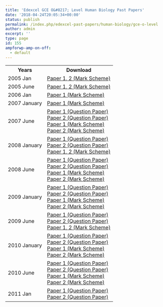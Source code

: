 ```yaml
---
title: 'Edexcel GCE O&#8217; Level Human Biology Past Papers'
date: '2018-04-24T20:05:34+00:00'
status: publish
permalink: /index.php/edexcel-past-papers/human-biology/gce-o-level
author: admin
excerpt: ''
type: page
id: 155
ampforwp-amp-on-off:
  - default
---
```


<table class="table" style="width: 100%;">
<tbody>
<tr>
<th>Years</th>
<th>Download</th>
</tr>
<tr>
<td>2005 Jan</td>
<td>
    <a href="https://www.dropbox.com/s/9f48kzor2l4x0oz/225786_Human_Biology_7042.pdf?dl=1">Paper 1, 2 (Mark Scheme)</a></td>
</tr>
<tr>
<td>2005 June</td>
<td>
    <a href="https://www.dropbox.com/s/08whnws99s1pk1w/236848_OL_Human_Biology___7042_MS_Examiner_Report___June_2005.pdf?dl=1">Paper 1, 2 (Mark Scheme)</a></td>
</tr>
<tr>
<td>2006 Jan</td>
<td>
    <a href="https://www.dropbox.com/s/1r6luvwdufyb3ar/263661_7042_Mark_Scheme_Examiners_Report_Jan06.pdf?dl=1">Paper 1 (Mark Scheme)</a></td>
</tr>
<tr>
<td>2007 January</td>
<td>
    <a href="https://www.dropbox.com/s/pgvllkuaqh2xkcr/7042_GCE_O_HumanBiology_msc_20070803%5B1%5D.pdf?dl=1">Paper 1 (Mark Scheme)</a></td>
</tr>
<tr>
<td>2007 June</td>
<td>
    <a href="https://www.dropbox.com/s/qluwibeee596b8a/7042_01_que_20070516.pdf?dl=1">Paper 1 (Question Paper)</a><br />
    <a href="https://www.dropbox.com/s/pavwrnz4lg8jjaa/7042_02_que_20070418.pdf?dl=1">Paper 2 (Question Paper)</a><br />
    <a href="https://www.dropbox.com/s/6k80bzj55yqsefe/7042_01_rms_20070822.pdf?dl=1">Paper 1 (Mark Scheme)</a><br />
    <a href="https://www.dropbox.com/s/v2vbasym5c1hbf9/7042_02_rms_20070822.pdf?dl=1">Paper 2 (Mark Scheme)</a></td>
</tr>
<tr>
<td>2008 January</td>
<td>
    <a href="https://www.dropbox.com/s/lgm0it17zf6909j/7042_01_que_20080121.pdf?dl=1">Paper 1 (Question Paper)</a><br />
    <a href="https://www.dropbox.com/s/3d0giv7g5q6lypa/7042_02_que_20080123.pdf?dl=1">Paper 2 (Question Paper)</a><br />
    <a href="https://www.dropbox.com/s/1amvwsbmbfuvt9t/7042_OLevel_HumanBiology_msc_20080306_pdf.pdf?dl=1">Paper 1, 2 (Mark Scheme)</a></td>
</tr>
<tr>
<td>2008 June</td>
<td>
    <a href="https://www.dropbox.com/s/ol1wbr1nw839w5v/7042_01_que_20080514.pdf?dl=1">Paper 1 (Question Paper)</a><br />
    <a href="https://www.dropbox.com/s/mgq6i2xsu6z5xfx/7042_02_que_20080516.pdf?dl=1">Paper 2 (Question Paper)</a><br />
    <a href="https://www.dropbox.com/s/j649ega6boyqjq3/7042_01-final-msc.pdf?dl=1">Paper 1 (Mark Scheme)</a><br />
    <a href="https://www.dropbox.com/s/gxim6zh7fwzcx86/7042_02-final-msc.pdf?dl=1">Paper 2 (Mark Scheme)</a></td>
</tr>
<tr>
<td>2009 January</td>
<td>
    <a href="https://www.dropbox.com/s/bsk4wmaow8trlsx/7042_01_que_20090120.pdf?dl=1">Paper 1 (Question Paper)</a><br />
    <a href="https://www.dropbox.com/s/c6tevbh3z5qnlmu/7042_02_que_20090122.pdf?dl=1">Paper 2 (Question Paper)</a><br />
    <a href="https://www.dropbox.com/s/mlrn5u43hbidmei/7042_01_rms_20090312.pdf?dl=1">Paper 1 (Mark Scheme)</a><br />
    <a href="https://www.dropbox.com/s/st8qfu78ynfqsf2/7042_02_rms_20090312.pdf?dl=1">Paper 2 (Mark Scheme)</a></td>
</tr>
<tr>
<td>2009 June</td>
<td>
    <a href="https://www.dropbox.com/s/qvovvl6m8rcos5o/7042_01_que_20090513.pdf?dl=1">Paper 1 (Question Paper)</a><br />
    <a href="https://www.dropbox.com/s/nxo2s2nxynmaash/7042_02_que_20090515.pdf?dl=1">Paper 2 (Question Paper)</a><br />
    <a href="https://www.dropbox.com/s/oxzhenpxx0ckkrf/7042_GCE_O_Human_Biology_msc_20090807.pdf?dl=1">Paper 1, 2 (Mark Scheme)</a></td>
</tr>
<tr>
<td>2010 January</td>
<td>
    <a href="https://www.dropbox.com/s/5q382fvgagbbtmw/7042_01_que_20100119.pdf?dl=1">Paper 1 (Question Paper)</a><br />
    <a href="https://www.dropbox.com/s/ebr8fooi9pwkq24/7042_02_que_20100121.pdf?dl=1">Paper 2 (Question Paper)</a><br />
    <a href="https://www.dropbox.com/s/rr7zdjx806rheyt/7042_01_msc_20100217.pdf?dl=1">Paper 1 (Mark Scheme)</a><br />
    <a href="https://www.dropbox.com/s/n5io4ty60qsodsp/7042_02_msc_20100217.pdf?dl=1">Paper 2 (Mark Scheme)</a></td>
</tr>
<tr>
<td>2010 June</td>
<td>
    <a href="https://www.dropbox.com/s/i3ci8gfb4a4e1zx/7042_01_que_20100518.pdf?dl=1">Paper 1 (Question Paper)</a><br />
    <a href="https://www.dropbox.com/s/b9q9wgpvybwqbgc/7042_02_que_20100520.pdf?dl=1">Paper 2 (Question Paper)</a><br />
    <a href="https://www.dropbox.com/s/xrouudbxy8nj4oi/7042_01_msc_20100716.pdf?dl=1">Paper 1 (Mark Scheme)</a><br />
    <a href="https://www.dropbox.com/s/wbmf5cfos1ri9kg/7042_02_msc_20100716.pdf?dl=1">Paper 2 (Mark Scheme)</a></td>
</tr>
<tr>
<td>2011 Jan</td>
<td>
    <a href="https://www.dropbox.com/s/6yymoeua83r9d3e/7042_01_que_20110118.pdf?dl=1">Paper 1 (Question Paper)</a><br />
    <a href="https://www.dropbox.com/s/dlz4gaqkyc3rvcw/7042_02_que_20110120.pdf?dl=1">Paper 2 (Question Paper)</a></td>
</tr>
</tbody>
</table>
